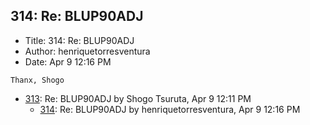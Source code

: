 ## 314: Re: BLUP90ADJ

- Title: 314: Re: BLUP90ADJ
- Author: henriquetorresventura
- Date: Apr 9 12:16 PM
```
Thanx, Shogo
```

- [313](0313.md): Re: BLUP90ADJ by Shogo Tsuruta, Apr 9 12:11 PM
    - [314](0314.md): Re: BLUP90ADJ by henriquetorresventura, Apr 9 12:16 PM
